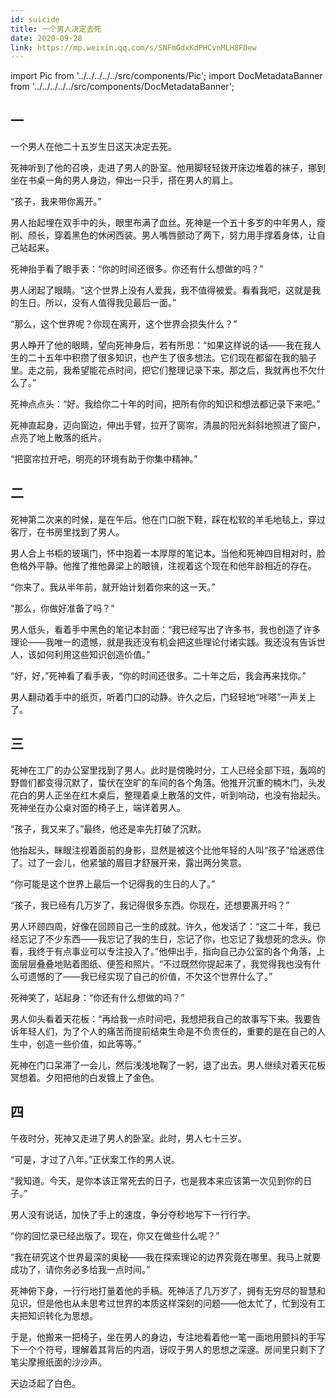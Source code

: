 ```yaml
---
id: suicide
title: 一个男人决定去死
date: 2020-09-28
link: https://mp.weixin.qq.com/s/SNFmGdxKdPHCvnMLH8FOew
---
```


import Pic from '../../../../../src/components/Pic';
import DocMetadataBanner from '../../../../../src/components/DocMetadataBanner';

<DocMetadataBanner frontMatter={frontMatter} />

## 一

一个男人在他二十五岁生日这天决定去死。

死神听到了他的召唤，走进了男人的卧室。他用脚轻轻拨开床边堆着的袜子，挪到坐在书桌一角的男人身边，伸出一只手，搭在男人的肩上。

“孩子，我来带你离开。”

男人抬起埋在双手中的头，眼里布满了血丝。死神是一个五十多岁的中年男人，瘦削、颀长，穿着黑色的休闲西装。男人嘴唇颤动了两下，努力用手撑着身体，让自己站起来。

死神抬手看了眼手表：“你的时间还很多。你还有什么想做的吗？”

男人闭起了眼睛。“这个世界上没有人爱我，我不值得被爱。看看我吧，这就是我的生日。所以，没有人值得我见最后一面。”

“那么，这个世界呢？你现在离开，这个世界会损失什么？”

男人睁开了他的眼睛，望向死神身后，若有所思：“如果这样说的话——我在我人生的二十五年中积攒了很多知识，也产生了很多想法。它们现在都留在我的脑子里。走之前，我希望能花点时间，把它们整理记录下来。那之后，我就再也不欠什么了。”

死神点点头：“好。我给你二十年的时间，把所有你的知识和想法都记录下来吧。”

死神直起身，迈向窗边，伸出手臂，拉开了窗帘，清晨的阳光斜斜地照进了窗户，点亮了地上散落的纸片。

“把窗帘拉开吧，明亮的环境有助于你集中精神。”

## 二

死神第二次来的时候，是在午后。他在门口脱下鞋，踩在松软的羊毛地毯上，穿过客厅，在书房里找到了男人。

男人合上书柜的玻璃门，怀中抱着一本厚厚的笔记本。当他和死神四目相对时，脸色格外平静。他推了推他鼻梁上的眼镜，注视着这个现在和他年龄相近的存在。

“你来了。我从半年前，就开始计划着你来的这一天。”

“那么，你做好准备了吗？”

男人低头，看着手中黑色的笔记本封面：“我已经写出了许多书，我也创造了许多理论——我唯一的遗憾，就是我还没有机会把这些理论付诸实践。我还没有告诉世人，该如何利用这些知识创造价值。”

“好，好，”死神看了看手表，“你的时间还很多。二十年之后，我会再来找你。”

男人翻动着手中的纸页，听着门口的动静。许久之后，门轻轻地“咔嗒”一声关上了。

## 三

死神在工厂的办公室里找到了男人。此时是傍晚时分，工人已经全部下班，轰鸣的野兽们都变得沉默了，蛰伏在空旷的车间的各个角落。他推开沉重的楠木门，头发花白的男人正坐在红木桌后，整理着桌上散落的文件，听到响动，也没有抬起头。死神坐在办公桌对面的椅子上，端详着男人。

“孩子，我又来了。”最终，他还是率先打破了沉默。

他抬起头，眯眼注视着面前的身影，显然是被这个比他年轻的人叫“孩子”给迷惑住了。过了一会儿，他紧皱的眉目才舒展开来，露出两分笑意。

“你可能是这个世界上最后一个记得我的生日的人了。”

“孩子，我已经有几万岁了，我记得很多东西。你现在，还想要离开吗？”

男人环顾四周，好像在回顾自己一生的成就。许久，他发话了：“这二十年，我已经忘记了不少东西——我忘记了我的生日，忘记了你，也忘记了我想死的念头。你看，我终于有点事业可以专注投入了。”他伸出手，指向自己办公室的各个角落，上面层层叠叠地贴着图纸、便签和照片。“不过既然你提起来了，我觉得我也没有什么可遗憾的了——我已经实现了自己的价值，不欠这个世界什么了。”

死神笑了，站起身：“你还有什么想做的吗？”

男人仰头看着天花板：“再给我一点时间吧，我想把我自己的故事写下来。我要告诉年轻人们，为了个人的痛苦而提前结束生命是不负责任的，重要的是在自己的人生中，创造一些价值，如此等等。”

死神在门口呆滞了一会儿，然后浅浅地鞠了一躬，退了出去。男人继续对着天花板冥想着。夕阳把他的白发镀上了金色。

## 四

午夜时分，死神又走进了男人的卧室。此时，男人七十三岁。

“可是，才过了八年。”正伏案工作的男人说。

“我知道。今天，是你本该正常死去的日子，也是我本来应该第一次见到你的日子。”

男人没有说话，加快了手上的速度，争分夺秒地写下一行行字。

“你的回忆录已经出版了。现在，你又在做些什么呢？”

“我在研究这个世界最深的奥秘——我在探索理论的边界究竟在哪里。我马上就要成功了，请你务必多给我一点时间。”

死神俯下身，一行行地打量着他的手稿。死神活了几万岁了，拥有无穷尽的智慧和见识，但是他也从未思考过世界的本质这样深刻的问题——他太忙了，忙到没有工夫把知识转化为思想。

于是，他搬来一把椅子，坐在男人的身边，专注地看着他一笔一画地用颤抖的手写下一个个符号，理解着其背后的内涵，讶叹于男人的思想之深邃。房间里只剩下了笔尖摩擦纸面的沙沙声。

天边泛起了白色。
